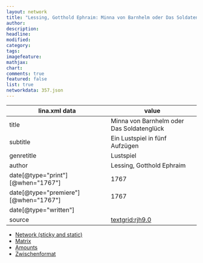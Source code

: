 ```yaml
---
layout: network
title: "Lessing, Gotthold Ephraim: Minna von Barnhelm oder Das Soldatenglück (1767)"
author:
description:
headline:
modified:
category:
tags:
imagefeature: 
mathjax: 
chart: 
comments: true
featured: false
list: true
networkdata: 357.json
---
```

lina.xml data  | value
------------- | -------------
title|Minna von Barnhelm oder Das Soldatenglück
subtitle|Ein Lustspiel in fünf Aufzügen
genretitle|Lustspiel
author|Lessing, Gotthold Ephraim
date[@type="print"][@when="1767"]|1767
date[@type="premiere"][@when="1767"]|1767
date[@type="written"]|
source|[textgrid:rjh9.0](https://textgridlab.org/1.0/tgcrud-public/rest/textgrid:rjh9.0/data)



* [Network (sticky and static)](/network357)
* [Matrix](/matrix357)
* [Amounts](/amount357)
* [Zwischenformat](/lina357 )
